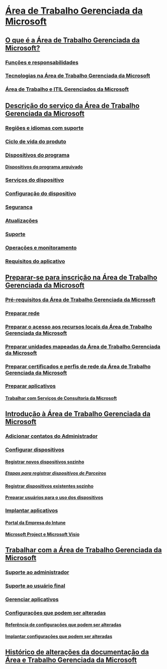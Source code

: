 # [Área de Trabalho Gerenciada da Microsoft](index.yml)
## [O que é a Área de Trabalho Gerenciada da Microsoft?](intro/index.md)
### [Funções e responsabilidades](intro/roles-and-responsibilities.md)
### [Tecnologias na Área de Trabalho Gerenciada da Microsoft](intro/technologies.md)
### [Área de Trabalho e ITIL Gerenciados da Microsoft](MMD-and-ITSM.md)
## [Descrição do serviço da Área de Trabalho Gerenciada da Microsoft](service-description/index.md)
### [Regiões e idiomas com suporte](service-description/regions-languages.md)
### [Ciclo de vida do produto](service-description/device-lifecycle.md)
### [Dispositivos do programa](service-description/device-list.md)
#### [Dispositivos do programa arquivado](service-description/archived-device-list.md)
### [Serviços do dispositivo](service-description/device-services.md)
### [Configuração do dispositivo](service-description/device-policies.md)
### [Segurança](service-description/security.md)
### [Atualizações](service-description/updates.md)
### [Suporte](service-description/support.md)
### [Operações e monitoramento](service-description/operations-and-monitoring.md)
### [Requisitos do aplicativo](service-description/mmd-app-requirements.md)
## [Preparar-se para inscrição na Área de Trabalho Gerenciada da Microsoft](get-ready/index.md)
### [Pré-requisitos da Área de Trabalho Gerenciada da Microsoft](get-ready/prerequisites.md)
### [Preparar rede](get-ready/network.md)
### [Preparar o acesso aos recursos locais da Área de Trabalho Gerenciada da Microsoft](get-ready/authentication.md)
### [Preparar unidades mapeadas da Área de Trabalho Gerenciada da Microsoft](get-ready/mapped-drives.md)
### [Preparar certificados e perfis de rede da Área de Trabalho Gerenciada da Microsoft](get-ready/certs-wifi-lan.md)
### [Preparar aplicativos](get-ready/apps.md)
#### [Trabalhar com Serviços de Consultoria da Microsoft](get-ready/apps-MCS.md)
## [Introdução à Área de Trabalho Gerenciada da Microsoft](get-started/index.md)
### [Adicionar contatos do Administrador](get-started/add-admin-contacts.md)
### [Configurar dispositivos](get-started/set-up-devices.md)
#### [Registrar novos dispositivos sozinho](get-started/register-devices-self.md)
##### [Etapas para registrar dispositivos de Parceiros](get-started/register-devices-partner.md)
#### [Registrar dispositivos existentes sozinho](get-started/register-reused-devices-self.md)
#### [Preparar usuários para o uso dos dispositivos](get-started/get-started-devices.md)
### [Implantar aplicativos](get-started/deploy-apps.md)
#### [Portal da Empresa do Intune](get-started/company-portal.md)
#### [Microsoft Project e Microsoft Visio](get-started/project-visio.md)
## [Trabalhar com a Área de Trabalho Gerenciada da Microsoft](working-with-managed-desktop/index.md)
### [Suporte ao administrador](working-with-managed-desktop/admin-support.md)
### [Suporte ao usuário final](working-with-managed-desktop/end-user-support.md)
### [Gerenciar aplicativos](working-with-managed-desktop/manage-apps.md)
### [Configurações que podem ser alteradas](working-with-managed-desktop/config-setting-overview.md)
#### [Referência de configurações que podem ser alteradas](working-with-managed-desktop/config-setting-ref.md)
#### [Implantar configurações que podem ser alteradas](working-with-managed-desktop/config-setting-deploy.md)
## [Histórico de alterações da documentação da Área e Trabalho Gerenciada da Microsoft](change-history-managed-desktop.md)

